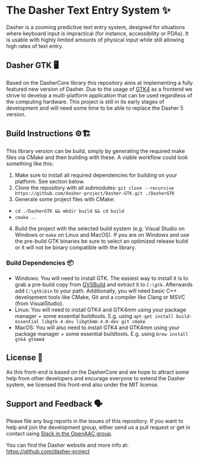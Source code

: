 # The Dasher Text Entry System ✨
Dasher is a zooming predictive text entry system, designed for situations
where keyboard input is impractical (for instance, accessibility or PDAs). It
is usable with highly limited amounts of physical input while still allowing
high rates of text entry.

## Dasher GTK 🖥️
Based on the DasherCore library this repository aims at implementing a fully featured new version of Dasher. Due to the usage of [GTK4](https://gtk.org/) as a frontend we strive to develop a multi-platform application that can be used regardless of the computing hardware. This project is still in its early stages of development and will need some time to be able to replace the Dasher 5 version.

## Build Instructions ⚙️🏗️
This library version can be build, simply by generating the required make files via CMake and then building with these. A viable workflow could look something like this:

1. Make sure to install all required dependencies for building on your platform. See section below.
2. Clone the repository with all submodules: `git clone --recursive https://github.com/dasher-project/Dasher-GTK.git ./DasherGTK`
3. Generate some project files with CMake:
  * `cd ./DasherGTK && mkdir build && cd build`
  * `cmake ..`
4. Build the project with the selected build system (e.g. Visual Studio on Windows or `make` on Linux and MacOS). If you are on Windows and use the pre-build GTK binaries be sure to select an optimized release build or it will not be binary compatible with the library. 

### Build Dependencies 📦
* Windows: You will need to install GTK. The easiest way to install it is to grab a pre-build copy from [GVSBuild](https://github.com/wingtk/gvsbuild/releases) and extract it to `C:\gtk`. Afterwards add `C:\gtk\bin` to your path. Additionally, you will need basic C++ development tools like CMake, Git and a compiler like Clang or MSVC (from VisualStudio).
* Linux: You will need to install GTK4 and GTK4mm using your package manager + some essential buildtools. E.g. using `apt-get install build-essential libgtk-4-dev libgtkmm-4.0-dev git cmake`
* MacOS: You will also need to install GTK4 and GTK4mm using your package manager + some essential buildtools. E.g. using `brew install gtk4 gtkmm4`

## License 📎

As this front-end is based on the DasherCore and we hope to attract some help from other developers and encurage everyone to extend the Dasher system, we licensed this front-end also under the MIT license.

## Support and Feedback 🗣️

Please file any bug reports in the issues of this repository. If you want to help and join the development group, either send us a pull request or get in contact using [Slack in the OpenAAC group](https://join.slack.com/t/openaac/shared_invite/enQtNTQwNDgwODYyNjU5LTAwODNmZjM4ZmJmOTJkYTY2MWZkNjc0MDQ0NTcwMTRmMzY0MWI3OWJiNGYwZGIzMzc2YTk2N2FiY2JlYTI5Njc).

You can find the Dasher website and more info at:
https://github.com/dasher-project
